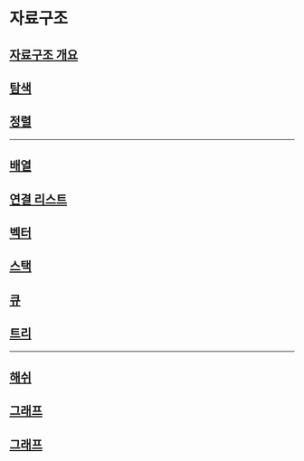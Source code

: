 # 자료구조

## [자료구조 개요](./DataStructure/DataStructureInfo.md)
## [탐색](./Search/Search.md)
## [정렬](./Sort/Sort.md)
---
## [배열](./Array/Array.md)
## [연결 리스트](./LinkedList/LinkedList.md)

## [벡터](./Vector/Vector.md)
## [스택](./Stack/Stack.md)
## [큐](./Queue/Queue.md)

## [트리](./Tree/Tree.md)

---
## [해쉬](./Hash/Hash.md)
## [그래프](./Graph/Graph.md)
## [그래프](./Greedy/Greedy.md)
